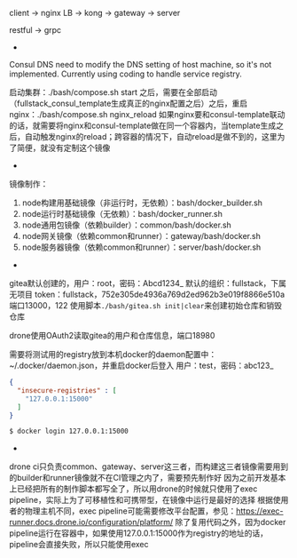 
client -> nginx LB -> kong -> gateway -> server

restful -> grpc

-
Consul DNS need to modify the DNS setting of host machine, so it's not implemented. Currently using coding to handle service registry.

启动集群：./bash/compose.sh start 之后，需要在全部启动（fullstack_consul_template生成真正的nginx配置之后）之后，重启nginx：./bash/compose.sh nginx_reload
如果nginx要和consul-template联动的话，就需要将nginx和consul-template做在同一个容器内，当template生成之后，自动触发nginx的reload；跨容器的情况下，自动reload是做不到的，这里为了简便，就没有定制这个镜像

-
镜像制作：
1. node构建用基础镜像（非运行时，无依赖）：bash/docker_builder.sh
2. node运行时基础镜像（无依赖）：bash/docker_runner.sh
3. node通用包镜像（依赖builder）：common/bash/docker.sh
4. node网关镜像（依赖common和runner）：gateway/bash/docker.sh
5. node服务器镜像（依赖common和runner）：server/bash/docker.sh

-
gitea默认创建的，用户：root，密码：Abcd1234_
默认的组织：fullstack，下属无项目
token：fullstack，752e305de4936a769d2ed962b3e019f8866e510a
端口13000，122
使用脚本`./bash/gitea.sh init|clear`来创建初始仓库和销毁仓库

drone使用OAuth2读取gitea的用户和仓库信息，端口18980

需要将测试用的registry放到本机docker的daemon配置中：~/.docker/daemon.json，并重启docker后登入
用户：test，密码：abc123_

```json
{
  "insecure-registries" : [
    "127.0.0.1:15000"
  ]
}
```
```bash
$ docker login 127.0.0.1:15000
```

-
drone ci只负责common、gateway、server这三者，而构建这三者镜像需要用到的builder和runner镜像就不在CI管理之内了，需要预先制作好
因为之前开发基本上已经把所有的制作脚本都写全了，所以用drone的时候就只使用了exec pipeline，实际上为了可移植性和可携带型，在镜像中运行是最好的选择
根据使用者的物理主机不同，exec pipeline可能需要修改平台配置，参见：https://exec-runner.docs.drone.io/configuration/platform/
除了复用代码之外，因为docker pipeline运行在容器中，如果使用127.0.0.1:15000作为registry的地址的话，pipeline会直接失败，所以只能使用exec
